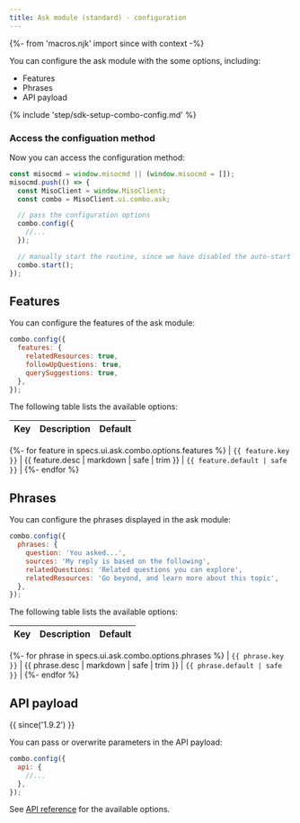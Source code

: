 ```yaml
---
title: Ask module (standard) - configuration
---
```


{%- from 'macros.njk' import since with context -%}

You can configure the ask module with the some options, including:
* Features
* Phrases
* API payload

{% include 'step/sdk-setup-combo-config.md' %}

### Access the configuation method

Now you can access the configuration method:

```js
const misocmd = window.misocmd || (window.misocmd = []);
misocmd.push(() => {
  const MisoClient = window.MisoClient;
  const combo = MisoClient.ui.combo.ask;

  // pass the configuration options
  combo.config({
    //...
  });

  // manually start the routine, since we have disabled the auto-start
  combo.start();
});
```

## Features

You can configure the features of the ask module:

```js
combo.config({
  features: {
    relatedResources: true,
    followUpQuestions: true,
    querySuggestions: true,
  },
});
```

The following table lists the available options:

| Key | Description | Default |
| --- | ----------- | ------- |
{%- for feature in specs.ui.ask.combo.options.features %}
| `{{ feature.key }}` | {{ feature.desc | markdown | safe | trim }} | `{{ feature.default | safe }}` |
{%- endfor %}

## Phrases

You can configure the phrases displayed in the ask module:

```js
combo.config({
  phrases: {
    question: 'You asked...',
    sources: 'My reply is based on the following',
    relatedQuestions: 'Related questions you can explore',
    relatedResources: 'Go beyond, and learn more about this topic',
  },
});
```

The following table lists the available options:

| Key | Description | Default |
| --- | ----------- | ------- |
{%- for phrase in specs.ui.ask.combo.options.phrases %}
| `{{ phrase.key }}` | {{ phrase.desc | markdown | safe | trim }} | `{{ phrase.default | safe }}` |
{%- endfor %}

## API payload

{{ since('1.9.2') }}

You can pass or overwrite parameters in the API payload:

```js
combo.config({
  api: {
    //...
  },
});
```

See [API reference](https://api.askmiso.com/#tag/Ask-APIs/operation/questions_v1_ask_questions_post) for the available options.
